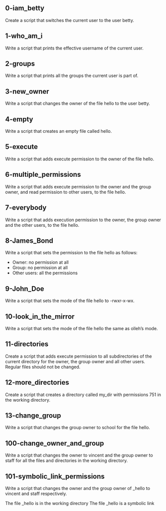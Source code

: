 ## 0-iam_betty

Create a script that switches the current user to the user betty.
## 1-who_am_i

Write a script that prints the effective username of the current user.
## 2-groups

Write a script that prints all the groups the current user is part of.
## 3-new_owner

Write a script that changes the owner of the file hello to the user betty.
## 4-empty

Write a script that creates an empty file called hello.
## 5-execute

Write a script that adds execute permission to the owner of the file hello.
## 6-multiple_permissions

Write a script that adds execute permission to the owner and the group owner, and read permission to other users, to the file hello.
## 7-everybody

Write a script that adds execution permission to the owner, the group owner and the other users, to the file hello.
## 8-James_Bond

Write a script that sets the permission to the file hello as follows:

- Owner: no permission at all
- Group: no permission at all
- Other users: all the permissions
## 9-John_Doe

Write a script that sets the mode of the file hello to -rwxr-x-wx.
## 10-look_in_the_mirror

Write a script that sets the mode of the file hello the same as olleh’s mode.
## 11-directories

Create a script that adds execute permission to all subdirectories of the current directory for the owner, the group owner and all other users. Regular files should not be changed.
## 12-more_directories

Create a script that creates a directory called my_dir with permissions 751 in the working directory.
## 13-change_group

Write a script that changes the group owner to school for the file hello.
## 100-change_owner_and_group

Write a script that changes the owner to vincent and the group owner to staff for all the files and directories in the working directory.
## 101-symbolic_link_permissions

Write a script that changes the owner and the group owner of _hello to vincent and staff respectively.

The file _hello is in the working directory
The file _hello is a symbolic link
